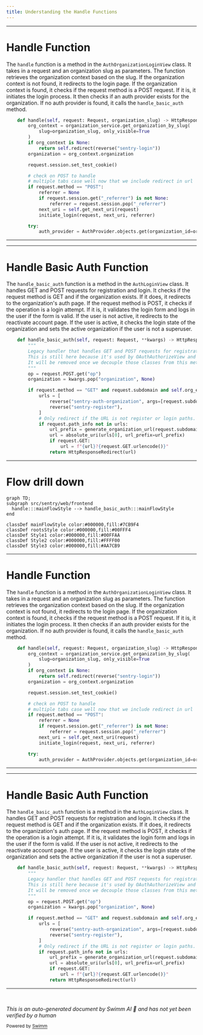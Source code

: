 ```yaml
---
title: Understanding the Handle Functions
---
```

<SwmSnippet path="/src/sentry/web/frontend/auth_organization_login.py" line="61">

---

# Handle Function

The `handle` function is a method in the `AuthOrganizationLoginView` class. It takes in a request and an organization slug as parameters. The function retrieves the organization context based on the slug. If the organization context is not found, it redirects to the login page. If the organization context is found, it checks if the request method is a POST request. If it is, it initiates the login process. It then checks if an auth provider exists for the organization. If no auth provider is found, it calls the `handle_basic_auth` method.

```python
    def handle(self, request: Request, organization_slug) -> HttpResponseBase:
        org_context = organization_service.get_organization_by_slug(
            slug=organization_slug, only_visible=True
        )
        if org_context is None:
            return self.redirect(reverse("sentry-login"))
        organization = org_context.organization

        request.session.set_test_cookie()

        # check on POST to handle
        # multiple tabs case well now that we include redirect in url
        if request.method == "POST":
            referrer = None
            if request.session.get("_referrer") is not None:
                referrer = request.session.pop("_referrer")
            next_uri = self.get_next_uri(request)
            initiate_login(request, next_uri, referrer)

        try:
            auth_provider = AuthProvider.objects.get(organization_id=organization.id)
```

---

</SwmSnippet>

<SwmSnippet path="/src/sentry/web/frontend/auth_login.py" line="558">

---

# Handle Basic Auth Function

The `handle_basic_auth` function is a method in the `AuthLoginView` class. It handles GET and POST requests for registration and login. It checks if the request method is GET and if the organization exists. If it does, it redirects to the organization's auth page. If the request method is POST, it checks if the operation is a login attempt. If it is, it validates the login form and logs in the user if the form is valid. If the user is not active, it redirects to the reactivate account page. If the user is active, it checks the login state of the organization and sets the active organization if the user is not a superuser.

```python
    def handle_basic_auth(self, request: Request, **kwargs) -> HttpResponseBase:
        """
        Legacy handler that handles GET and POST requests for registration and login.
        This is still here because it's used by OAuthAuthorizeView and AuthOrganizationLoginView.
        It will be removed once we decouple those classes from this method TODO(@EricHasegawa).
        """
        op = request.POST.get("op")
        organization = kwargs.pop("organization", None)

        if request.method == "GET" and request.subdomain and self.org_exists(request):
            urls = [
                reverse("sentry-auth-organization", args=[request.subdomain]),
                reverse("sentry-register"),
            ]
            # Only redirect if the URL is not register or login paths.
            if request.path_info not in urls:
                url_prefix = generate_organization_url(request.subdomain)
                url = absolute_uri(urls[0], url_prefix=url_prefix)
                if request.GET:
                    url = f"{url}?{request.GET.urlencode()}"
                return HttpResponseRedirect(url)
```

---

</SwmSnippet>

# Flow drill down

```mermaid
graph TD;
subgraph src/sentry/web/frontend
  handle:::mainFlowStyle --> handle_basic_auth:::mainFlowStyle
end

classDef mainFlowStyle color:#000000,fill:#7CB9F4
classDef rootsStyle color:#000000,fill:#00FFF4
classDef Style1 color:#000000,fill:#00FFAA
classDef Style2 color:#000000,fill:#FFFF00
classDef Style3 color:#000000,fill:#AA7CB9
```

<SwmSnippet path="/src/sentry/web/frontend/auth_organization_login.py" line="61">

---

# Handle Function

The `handle` function is a method in the `AuthOrganizationLoginView` class. It takes in a request and an organization slug as parameters. The function retrieves the organization context based on the slug. If the organization context is not found, it redirects to the login page. If the organization context is found, it checks if the request method is a POST request. If it is, it initiates the login process. It then checks if an auth provider exists for the organization. If no auth provider is found, it calls the `handle_basic_auth` method.

```python
    def handle(self, request: Request, organization_slug) -> HttpResponseBase:
        org_context = organization_service.get_organization_by_slug(
            slug=organization_slug, only_visible=True
        )
        if org_context is None:
            return self.redirect(reverse("sentry-login"))
        organization = org_context.organization

        request.session.set_test_cookie()

        # check on POST to handle
        # multiple tabs case well now that we include redirect in url
        if request.method == "POST":
            referrer = None
            if request.session.get("_referrer") is not None:
                referrer = request.session.pop("_referrer")
            next_uri = self.get_next_uri(request)
            initiate_login(request, next_uri, referrer)

        try:
            auth_provider = AuthProvider.objects.get(organization_id=organization.id)
```

---

</SwmSnippet>

<SwmSnippet path="/src/sentry/web/frontend/auth_login.py" line="558">

---

# Handle Basic Auth Function

The `handle_basic_auth` function is a method in the `AuthLoginView` class. It handles GET and POST requests for registration and login. It checks if the request method is GET and if the organization exists. If it does, it redirects to the organization's auth page. If the request method is POST, it checks if the operation is a login attempt. If it is, it validates the login form and logs in the user if the form is valid. If the user is not active, it redirects to the reactivate account page. If the user is active, it checks the login state of the organization and sets the active organization if the user is not a superuser.

```python
    def handle_basic_auth(self, request: Request, **kwargs) -> HttpResponseBase:
        """
        Legacy handler that handles GET and POST requests for registration and login.
        This is still here because it's used by OAuthAuthorizeView and AuthOrganizationLoginView.
        It will be removed once we decouple those classes from this method TODO(@EricHasegawa).
        """
        op = request.POST.get("op")
        organization = kwargs.pop("organization", None)

        if request.method == "GET" and request.subdomain and self.org_exists(request):
            urls = [
                reverse("sentry-auth-organization", args=[request.subdomain]),
                reverse("sentry-register"),
            ]
            # Only redirect if the URL is not register or login paths.
            if request.path_info not in urls:
                url_prefix = generate_organization_url(request.subdomain)
                url = absolute_uri(urls[0], url_prefix=url_prefix)
                if request.GET:
                    url = f"{url}?{request.GET.urlencode()}"
                return HttpResponseRedirect(url)
```

---

</SwmSnippet>

&nbsp;

*This is an auto-generated document by Swimm AI 🌊 and has not yet been verified by a human*

<SwmMeta version="3.0.0" repo-id="Z2l0aHViJTNBJTNBc2VudHJ5LWRlbW8lM0ElM0FTd2ltbS1EZW1v" repo-name="sentry-demo" doc-type="flows"><sup>Powered by [Swimm](/)</sup></SwmMeta>

